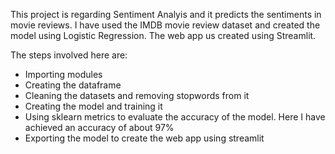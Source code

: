<html>
<body>
<p>This project is regarding Sentiment Analyis and it predicts the sentiments in movie reviews. I have used the IMDB movie review dataset and created the model using Logistic Regression. 
The web app us created using Streamlit.</p>
<p>The steps involved here are:</p>
<ul>
<li>Importing modules
<li>Creating the dataframe
<li>Cleaning the datasets and removing stopwords from it
<li>Creating the model and training it
<li>Using sklearn metrics to evaluate the accuracy of the model. Here I have achieved an accuracy of about 97%
<li>Exporting the model to create the web app using streamlit
</ul>
</body>
</html>